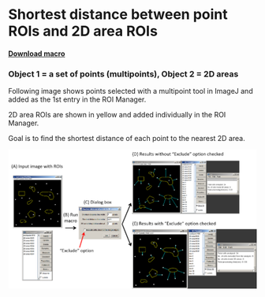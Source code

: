# Shortest distance between point ROIs and 2D area ROIs

#### <a href="https://github.com/ved-sharma/Shortest_distance_between_objects/blob/a3988020a3cd070b212eb6c99545ef23601b0a0d/data/Shortest_distance%20points%20to%20areas_v04d.ijm" download>Download macro<a/>

### Object 1 = a set of points (multipoints), Object 2 = 2D areas

Following image shows points selected with a multipoint tool in ImageJ and added as the 1st entry in the ROI Manager.

2D area ROIs are shown in yellow and added individually in the ROI Manager.

Goal is to find the shortest distance of each point to the nearest 2D area.

![image](data/point_to_2D_summary.png)
